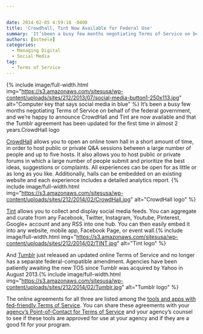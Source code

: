 ```yaml
---


date: 2014-02-05 4:59:18 -0400
title: 'Crowdhall, Tint Now Available for Federal Use'
summary: 'It’sbeen a busy few months negotiating Terms of Service on behalf of the federal government, and we&rsquo;re happy to announce CrowdHall and Tint are now available and that the Tumblr agreement has been updated for the first time in almost 2 years.CrowdHall logo CrowdHall'
authors: [bsteele]
categories:
  - Managing Digital
  - Social Media
tag:
  - Terms of Service
---
```


{% include image/full-width.html img="https://s3.amazonaws.com/sitesusa/wp-content/uploads/sites/212/2013/07/social-media-button1-250x113.jpg" alt="Computer key that says social media in blue" %}
It’s been a busy few months negotiating Terms of Service on behalf of the federal government, and we’re happy to announce CrowdHall and Tint are now available and that the Tumblr agreement has been updated for the first time in almost 2 years.CrowdHall logo

[CrowdHall](https://crowdhall.com/) allows you to open an online town hall in a short amount of time, in order to host public or private Q&A sessions between a large number of people and up to five hosts. It also allows you to host public or private forums in which a large number of people submit and prioritize the best ideas, suggestions or complaints. All experiences can be open for as little or as long as you like. Additionally, halls can be embedded on an existing website and each experience includes a detailed analytics report. {% include image/full-width.html img="https://s3.amazonaws.com/sitesusa/wp-content/uploads/sites/212/2014/02/CrowdHall.jpg" alt="CrowdHall logo" %}


[Tint](http://www.tintup.com/) allows you to collect and display social media feeds. You can aggregate and curate from any Facebook, Twitter, Instagram, Youtube, Pinterest, Google+ account and any RSS into one hub. You can then easily embed it into any website, mobile app, Facebook Page, or event wall.{% include image/full-width.html img="https://s3.amazonaws.com/sitesusa/wp-content/uploads/sites/212/2014/02/TINT.jpg" alt="Tint logo" %}


And [Tumblr](https://www.tumblr.com/) just released an updated online Terms of Service and no longer has a separate federal-compatible amendment. Agencies have been patiently awaiting the new TOS since Tumblr was acquired by Yahoo in August 2013.{% include image/full-width.html img="https://s3.amazonaws.com/sitesusa/wp-content/uploads/sites/212/2014/02/Tumblr.jpg" alt="Tumblr logo" %}


The online agreements for all three are listed among the [tools and apps with fed-friendly Terms of Service](https://www.WHATEVER/resources/negotiated-terms-of-service-agreements/). You can share these agreements with your [agency’s Point-of-Contact for Terms of Service](https://www.WHATEVER/resources/agency-points-of-contact-for-federal-compatible-terms-of-service-agreements/) and your agency’s counsel to see if these tools are approved for use at your agency and if they are a good fit for your program.